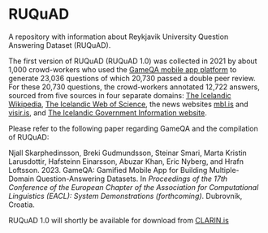 # RUQuAD
A repository with information about Reykjavik University Question Answering Dataset (RUQuAD).

The first version of RUQuAD (RUQuAD 1.0) was collected in 2021 by about 1,000 crowd-workers who used the [GameQA mobile app platform](https://spurningar.is/) to generate 23,036 questions of which 20,730 passed a double peer review.  For these 20,730 questions, the crowd-workers annotated 12,722 answers, sourced from five sources in four separate domains: [The Icelandic Wikipedia](https://is.wikipedia.org/wiki/), [The Icelandic Web of Science](https://www.visindavefur.is/), the news websites [mbl.is](https://www.mbl.is/) and [visir.is](https://www.visir.is/), and [The Icelandic Government Information website](https://www.stjornarradid.is/).

Please refer to the following paper regarding GameQA and the compilation of RUQuAD:

Njall Skarphedinsson, Breki Gudmundsson, Steinar Smari, Marta Kristin Larusdottir, Hafsteinn Einarsson, Abuzar Khan, Eric Nyberg, and Hrafn Loftsson. 2023. GameQA: Gamified Mobile App for Building Multiple-Domain Question-Answering Datasets. In *Proceedings of the 17th Conference of the European Chapter of the Association for Computational Linguistics (EACL): System Demonstrations (forthcoming)*. Dubrovnik, Croatia.


RUQuAD 1.0 will shortly be available for download from [CLARIN.is](https://clarin.is/)
